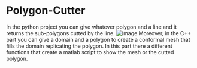 # Polygon-Cutter
In the python project you can give whatever polygon and a line and it returns the sub-polygons cutted by the line.
![image](https://github.com/Ruglio/Polygon-Cutter/tree/main/Images)
Moreover, in the C++ part you can give a domain and a polygon to create a conformal mesh that fills the domain replicating the polygon.
In this part there a different functions that create a matlab script to show the mesh or the cutted polygon.
